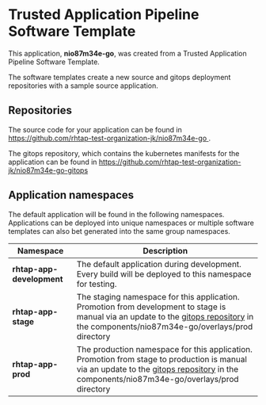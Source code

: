 # Trusted Application Pipeline Software Template

This application, **nio87m34e-go**, was created from a Trusted Application Pipeline Software Template.

The software templates create a new source and gitops deployment repositories with a sample source application. 

## Repositories

The source code for your application can be found in [https://github.com/rhtap-test-organization-jk/nio87m34e-go ](https://github.com/rhtap-test-organization-jk/nio87m34e-go ).
 
The gitops repository, which contains the kubernetes manifests for the application can be found in 
[https://github.com/rhtap-test-organization-jk/nio87m34e-go-gitops ](https://github.com/rhtap-test-organization-jk/nio87m34e-go-gitops ) 

## Application namespaces 

The default application will be found in the following namespaces. Applications can be deployed into unique namespaces or multiple software templates can also bet generated into the same group namespaces.  

|  Namespace   |  Description   |  
| -------- | -------- |   
| **rhtap-app-development** | The default application during development. Every build will be deployed to this namespace for testing. | 
| **rhtap-app-stage** | The staging namespace for this application. Promotion from development to stage is manual via an update to the [gitops repository](https://github.com/rhtap-test-organization-jk/nio87m34e-go-gitops ) in the components/nio87m34e-go/overlays/prod directory |  
| **rhtap-app-prod** | The production namespace for this application. Promotion from stage to production is manual via an update to the [gitops repository](https://github.com/rhtap-test-organization-jk/nio87m34e-go-gitops ) in the components/nio87m34e-go/overlays/prod directory | 